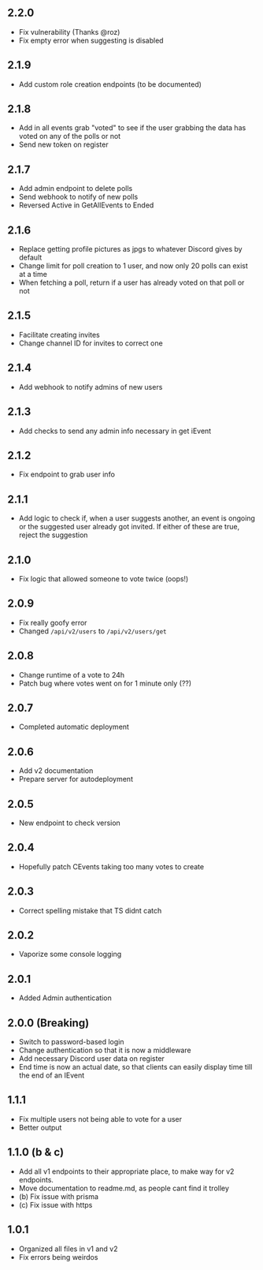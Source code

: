 ## 2.2.0

- Fix vulnerability (Thanks @roz)
- Fix empty error when suggesting is disabled

## 2.1.9

- Add custom role creation endpoints (to be documented)

## 2.1.8

- Add in all events grab "voted" to see if the user grabbing the data has voted on any of the polls or not
- Send new token on register

## 2.1.7

- Add admin endpoint to delete polls
- Send webhook to notify of new polls
- Reversed Active in GetAllEvents to Ended

## 2.1.6

- Replace getting profile pictures as jpgs to whatever Discord gives by default
- Change limit for poll creation to 1 user, and now only 20 polls can exist at a time
- When fetching a poll, return if a user has already voted on that poll or not

## 2.1.5

- Facilitate creating invites
- Change channel ID for invites to correct one

## 2.1.4

- Add webhook to notify admins of new users

## 2.1.3

- Add checks to send any admin info necessary in get iEvent

## 2.1.2

- Fix endpoint to grab user info

## 2.1.1

- Add logic to check if, when a user suggests another, an event is ongoing or the suggested user already got invited. If either of these are true, reject the suggestion

## 2.1.0

- Fix logic that allowed someone to vote twice (oops!)

## 2.0.9

- Fix really goofy error
- Changed `/api/v2/users` to `/api/v2/users/get`

## 2.0.8

- Change runtime of a vote to 24h
- Patch bug where votes went on for 1 minute only (??)

## 2.0.7

- Completed automatic deployment

## 2.0.6

- Add v2 documentation
- Prepare server for autodeployment

## 2.0.5

- New endpoint to check version

## 2.0.4

- Hopefully patch CEvents taking too many votes to create

## 2.0.3

- Correct spelling mistake that TS didnt catch

## 2.0.2

- Vaporize some console logging

## 2.0.1

- Added Admin authentication

## 2.0.0 (Breaking)

- Switch to password-based login
- Change authentication so that it is now a middleware
- Add necessary Discord user data on register
- End time is now an actual date, so that clients can easily display time till the end of an IEvent

## 1.1.1

- Fix multiple users not being able to vote for a user
- Better output

## 1.1.0 (b & c)

- Add all v1 endpoints to their appropriate place, to make way for v2 endpoints.
- Move documentation to readme.md, as people cant find it trolley
- (b) Fix issue with prisma
- (c) Fix issue with https

## 1.0.1

- Organized all files in v1 and v2
- Fix errors being weirdos

